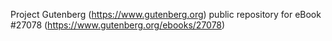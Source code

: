 Project Gutenberg (https://www.gutenberg.org) public repository for eBook #27078 (https://www.gutenberg.org/ebooks/27078)
